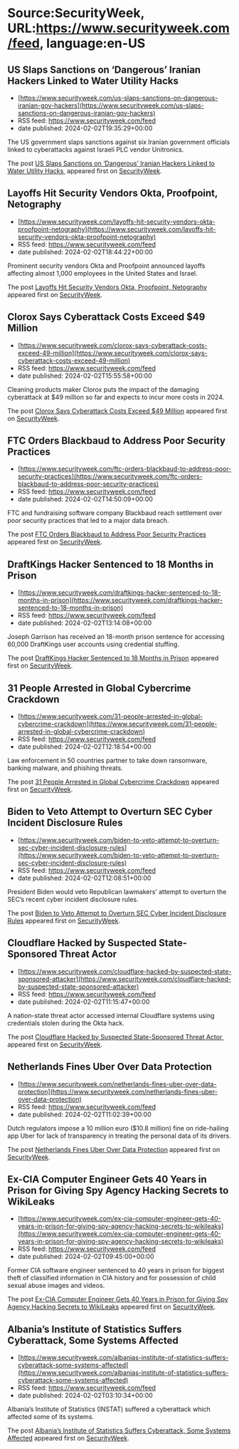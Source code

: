 # Source:SecurityWeek, URL:https://www.securityweek.com/feed, language:en-US

## US Slaps Sanctions on ‘Dangerous’ Iranian Hackers Linked to Water Utility Hacks
 - [https://www.securityweek.com/us-slaps-sanctions-on-dangerous-iranian-gov-hackers](https://www.securityweek.com/us-slaps-sanctions-on-dangerous-iranian-gov-hackers)
 - RSS feed: https://www.securityweek.com/feed
 - date published: 2024-02-02T19:35:29+00:00

<p>The US government slaps sanctions against six Iranian government officials linked to cyberattacks against Israeli PLC vendor Unitronics.</p>
<p>The post <a href="https://www.securityweek.com/us-slaps-sanctions-on-dangerous-iranian-gov-hackers/">US Slaps Sanctions on ‘Dangerous’ Iranian Hackers Linked to Water Utility Hacks </a> appeared first on <a href="https://www.securityweek.com">SecurityWeek</a>.</p>

## Layoffs Hit Security Vendors Okta, Proofpoint, Netography
 - [https://www.securityweek.com/layoffs-hit-security-vendors-okta-proofpoint-netography](https://www.securityweek.com/layoffs-hit-security-vendors-okta-proofpoint-netography)
 - RSS feed: https://www.securityweek.com/feed
 - date published: 2024-02-02T18:44:22+00:00

<p>Prominent security vendors Okta and Proofpoint announced layoffs affecting almost 1,000 employees in the United States and Israel.</p>
<p>The post <a href="https://www.securityweek.com/layoffs-hit-security-vendors-okta-proofpoint-netography/">Layoffs Hit Security Vendors Okta, Proofpoint, Netography</a> appeared first on <a href="https://www.securityweek.com">SecurityWeek</a>.</p>

## Clorox Says Cyberattack Costs Exceed $49 Million
 - [https://www.securityweek.com/clorox-says-cyberattack-costs-exceed-49-million](https://www.securityweek.com/clorox-says-cyberattack-costs-exceed-49-million)
 - RSS feed: https://www.securityweek.com/feed
 - date published: 2024-02-02T15:55:58+00:00

<p>Cleaning products maker Clorox puts the impact of the damaging cyberattack at $49 million so far and expects to incur more costs in 2024.</p>
<p>The post <a href="https://www.securityweek.com/clorox-says-cyberattack-costs-exceed-49-million/">Clorox Says Cyberattack Costs Exceed $49 Million</a> appeared first on <a href="https://www.securityweek.com">SecurityWeek</a>.</p>

## FTC Orders Blackbaud to Address Poor Security Practices
 - [https://www.securityweek.com/ftc-orders-blackbaud-to-address-poor-security-practices](https://www.securityweek.com/ftc-orders-blackbaud-to-address-poor-security-practices)
 - RSS feed: https://www.securityweek.com/feed
 - date published: 2024-02-02T14:50:09+00:00

<p>FTC and fundraising software company Blackbaud reach settlement over poor security practices that led to a major data breach.</p>
<p>The post <a href="https://www.securityweek.com/ftc-orders-blackbaud-to-address-poor-security-practices/">FTC Orders Blackbaud to Address Poor Security Practices</a> appeared first on <a href="https://www.securityweek.com">SecurityWeek</a>.</p>

## DraftKings Hacker Sentenced to 18 Months in Prison
 - [https://www.securityweek.com/draftkings-hacker-sentenced-to-18-months-in-prison](https://www.securityweek.com/draftkings-hacker-sentenced-to-18-months-in-prison)
 - RSS feed: https://www.securityweek.com/feed
 - date published: 2024-02-02T13:14:08+00:00

<p>Joseph Garrison has received an 18-month prison sentence for accessing 60,000 DraftKings user accounts using credential stuffing.</p>
<p>The post <a href="https://www.securityweek.com/draftkings-hacker-sentenced-to-18-months-in-prison/">DraftKings Hacker Sentenced to 18 Months in Prison</a> appeared first on <a href="https://www.securityweek.com">SecurityWeek</a>.</p>

## 31 People Arrested in Global Cybercrime Crackdown
 - [https://www.securityweek.com/31-people-arrested-in-global-cybercrime-crackdown](https://www.securityweek.com/31-people-arrested-in-global-cybercrime-crackdown)
 - RSS feed: https://www.securityweek.com/feed
 - date published: 2024-02-02T12:18:54+00:00

<p>Law enforcement in 50 countries partner to take down ransomware, banking malware, and phishing threats. </p>
<p>The post <a href="https://www.securityweek.com/31-people-arrested-in-global-cybercrime-crackdown/">31 People Arrested in Global Cybercrime Crackdown</a> appeared first on <a href="https://www.securityweek.com">SecurityWeek</a>.</p>

## Biden to Veto Attempt to Overturn SEC Cyber Incident Disclosure Rules
 - [https://www.securityweek.com/biden-to-veto-attempt-to-overturn-sec-cyber-incident-disclosure-rules](https://www.securityweek.com/biden-to-veto-attempt-to-overturn-sec-cyber-incident-disclosure-rules)
 - RSS feed: https://www.securityweek.com/feed
 - date published: 2024-02-02T12:08:51+00:00

<p>President Biden would veto Republican lawmakers’ attempt to overturn the SEC’s recent cyber incident disclosure rules. </p>
<p>The post <a href="https://www.securityweek.com/biden-to-veto-attempt-to-overturn-sec-cyber-incident-disclosure-rules/">Biden to Veto Attempt to Overturn SEC Cyber Incident Disclosure Rules</a> appeared first on <a href="https://www.securityweek.com">SecurityWeek</a>.</p>

## Cloudflare Hacked by Suspected State-Sponsored Threat Actor
 - [https://www.securityweek.com/cloudflare-hacked-by-suspected-state-sponsored-attacker](https://www.securityweek.com/cloudflare-hacked-by-suspected-state-sponsored-attacker)
 - RSS feed: https://www.securityweek.com/feed
 - date published: 2024-02-02T11:15:47+00:00

<p>A nation-state threat actor accessed internal Cloudflare systems using credentials stolen during the Okta hack.</p>
<p>The post <a href="https://www.securityweek.com/cloudflare-hacked-by-suspected-state-sponsored-attacker/">Cloudflare Hacked by Suspected State-Sponsored Threat Actor </a> appeared first on <a href="https://www.securityweek.com">SecurityWeek</a>.</p>

## Netherlands Fines Uber Over Data Protection
 - [https://www.securityweek.com/netherlands-fines-uber-over-data-protection](https://www.securityweek.com/netherlands-fines-uber-over-data-protection)
 - RSS feed: https://www.securityweek.com/feed
 - date published: 2024-02-02T11:02:39+00:00

<p>Dutch regulators impose a 10 million euro ($10.8 million) fine on ride-hailing app Uber for lack of transparency in treating the personal data of its drivers.</p>
<p>The post <a href="https://www.securityweek.com/netherlands-fines-uber-over-data-protection/">Netherlands Fines Uber Over Data Protection</a> appeared first on <a href="https://www.securityweek.com">SecurityWeek</a>.</p>

## Ex-CIA Computer Engineer Gets 40 Years in Prison for Giving Spy Agency Hacking Secrets to WikiLeaks
 - [https://www.securityweek.com/ex-cia-computer-engineer-gets-40-years-in-prison-for-giving-spy-agency-hacking-secrets-to-wikileaks](https://www.securityweek.com/ex-cia-computer-engineer-gets-40-years-in-prison-for-giving-spy-agency-hacking-secrets-to-wikileaks)
 - RSS feed: https://www.securityweek.com/feed
 - date published: 2024-02-02T09:45:00+00:00

<p>Former CIA software engineer sentenced to 40 years in prison for biggest theft of classified information in CIA history and for possession of child sexual abuse images and videos.</p>
<p>The post <a href="https://www.securityweek.com/ex-cia-computer-engineer-gets-40-years-in-prison-for-giving-spy-agency-hacking-secrets-to-wikileaks/">Ex-CIA Computer Engineer Gets 40 Years in Prison for Giving Spy Agency Hacking Secrets to WikiLeaks</a> appeared first on <a href="https://www.securityweek.com">SecurityWeek</a>.</p>

## Albania’s Institute of Statistics Suffers Cyberattack, Some Systems Affected
 - [https://www.securityweek.com/albanias-institute-of-statistics-suffers-cyberattack-some-systems-affected](https://www.securityweek.com/albanias-institute-of-statistics-suffers-cyberattack-some-systems-affected)
 - RSS feed: https://www.securityweek.com/feed
 - date published: 2024-02-02T03:10:34+00:00

<p>Albania’s Institute of Statistics (INSTAT) suffered a cyberattack which affected some of its systems.</p>
<p>The post <a href="https://www.securityweek.com/albanias-institute-of-statistics-suffers-cyberattack-some-systems-affected/">Albania’s Institute of Statistics Suffers Cyberattack, Some Systems Affected</a> appeared first on <a href="https://www.securityweek.com">SecurityWeek</a>.</p>

